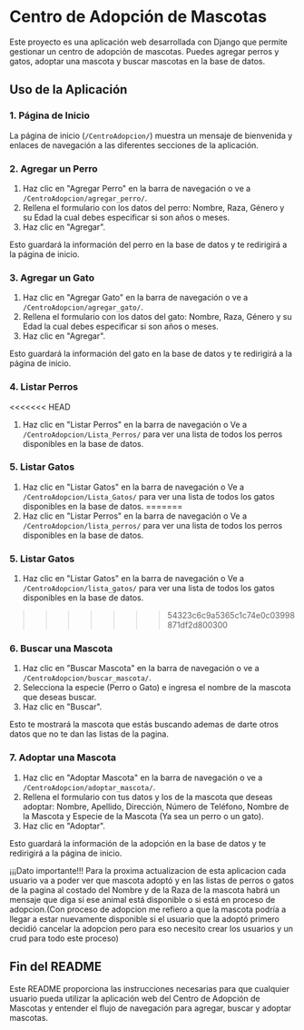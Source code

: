 # Centro de Adopción de Mascotas

Este proyecto es una aplicación web desarrollada con Django que permite gestionar un centro de adopción de mascotas. Puedes agregar perros y gatos, adoptar una mascota y buscar mascotas en la base de datos.

## Uso de la Aplicación

### 1. Página de Inicio

La página de inicio (`/CentroAdopcion/`) muestra un mensaje de bienvenida y enlaces de navegación a las diferentes secciones de la aplicación.

### 2. Agregar un Perro

1. Haz clic en "Agregar Perro" en la barra de navegación o ve a `/CentroAdopcion/agregar_perro/`.
2. Rellena el formulario con los datos del perro: Nombre, Raza, Género y su Edad la cual debes especificar si son años o meses.
3. Haz clic en "Agregar".

Esto guardará la información del perro en la base de datos y te redirigirá a la página de inicio.

### 3. Agregar un Gato

1. Haz clic en "Agregar Gato" en la barra de navegación o ve a `/CentroAdopcion/agregar_gato/`.
2. Rellena el formulario con los datos del gato: Nombre, Raza, Género y su Edad la cual debes especificar si son años o meses.
3. Haz clic en "Agregar".

Esto guardará la información del gato en la base de datos y te redirigirá a la página de inicio.

### 4. Listar Perros

<<<<<<< HEAD
1. Haz clic en "Listar Perros" en la barra de navegación o Ve a `/CentroAdopcion/Lista_Perros/` para ver una lista de todos los perros disponibles en la base de datos.

### 5. Listar Gatos

1. Haz clic en "Listar Gatos" en la barra de navegación o Ve a `/CentroAdopcion/Lista_Gatos/` para ver una lista de todos los gatos disponibles en la base de datos.
=======
1. Haz clic en "Listar Perros" en la barra de navegación o Ve a `/CentroAdopcion/lista_perros/` para ver una lista de todos los perros disponibles en la base de datos.

### 5. Listar Gatos

1. Haz clic en "Listar Gatos" en la barra de navegación o Ve a `/CentroAdopcion/lista_gatos/` para ver una lista de todos los gatos disponibles en la base de datos.
>>>>>>> 54323c6c9a5365c1c74e0c03998871df2d800300

### 6. Buscar una Mascota

1. Haz clic en "Buscar Mascota" en la barra de navegación o ve a `/CentroAdopcion/buscar_mascota/`.
2. Selecciona la especie (Perro o Gato) e ingresa el nombre de la mascota que deseas buscar.
3. Haz clic en "Buscar".

Esto te mostrará la mascota que estás buscando ademas de darte otros datos que no te dan las listas de la pagina.

### 7. Adoptar una Mascota

1. Haz clic en "Adoptar Mascota" en la barra de navegación o ve a `/CentroAdopcion/adoptar_mascota/`.
2. Rellena el formulario con tus datos y los de la mascota que deseas adoptar: Nombre, Apellido, Dirección, Número de Teléfono, Nombre de la Mascota y Especie de la Mascota (Ya sea un perro o un gato).
3. Haz clic en "Adoptar".

Esto guardará la información de la adopción en la base de datos y te redirigirá a la página de inicio.

¡¡¡Dato importante!!!
Para la proxima actualizacion de esta aplicacion cada usuario va a poder ver que mascota adoptó y en las listas de perros o gatos de la pagina al costado del Nombre y de la Raza de la mascota habrá un mensaje que diga si ese animal está disponible o si está en proceso de adopcion.(Con proceso de adopcion me refiero a que la mascota podría a llegar a estar nuevamente disponible si el usuario que la adoptó primero decidió cancelar la adopcion pero para eso necesito crear los usuarios y un crud para todo este proceso)


## Fin del README

Este README proporciona las instrucciones necesarias para que cualquier usuario pueda utilizar la aplicación web del Centro de Adopción de Mascotas y entender el flujo de navegación para agregar, buscar y adoptar mascotas.